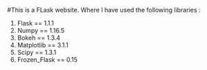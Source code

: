#This is a FLask website.
Where I have used the following libraries :

1. Flask == 1.1.1
2. Numpy == 1.16.5
3. Bokeh == 1.3.4
4. Matplotlib == 3.1.1
5. Scipy == 1.3.1
6. Frozen_Flask == 0.15
